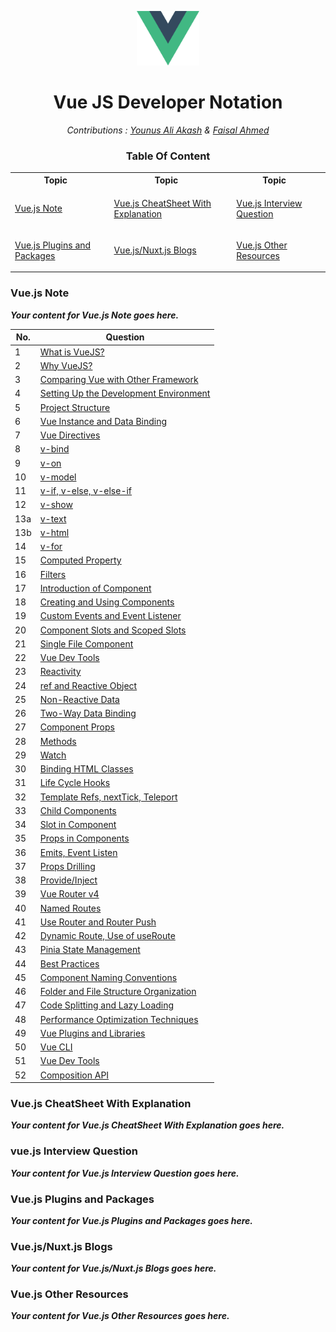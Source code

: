 <p align="center">
  <img src="/assets/Vue.js_Logo_2.svg.png" alt="vue-js-logo" width="100px"/>
</p>

<h1 align="center">Vue JS Developer Notation</h1>
<p align="center">
<em>Contributions : 
<a target="_blank" href="https://github.com/younusaliakash">Younus Ali Akash</a> &
<a target="_blank" href="https://github.com/faisal2410">Faisal Ahmed</a>
</em>
</p>

<h3 align="center">Table Of Content</h3>

<table width="100%">
<tr>
<th >Topic<td>
<th >Topic<td>
<th >Topic<td>
</tr>
<tr>
<td>

[Vue.js Note](#vuejs-note) <td>

<td>

[Vue.js CheatSheet With Explanation](#vuejs-cheatsheet-with-explanation)

<td>
<td>

[Vue.js Interview Question](#vuejs-interview-question)

<td>
</tr>
<tr>

<td>

[Vue.js Plugins and Packages](#vuejs-plugins-and-packages)

<td>
<td>

[Vue.js/Nuxt.js Blogs](#vuejsnuxtjs-blogs)

<td>
<td>

[Vue.js Other Resources](#vuejs-other-resources)

<td>
</tr>
</table>

### Vue.js Note

**_Your content for Vue.js Note goes here._**

| No. | Question                                                                            |
|-----|-------------------------------------------------------------------------------------|
| 1   | [What is VueJS?](#1-what-is-vuejs)                                                  |
| 2   | [Why VueJS?](#2-why-vuejs)                                                          |
| 3   | [Comparing Vue with Other Framework](#3-comparing-vue-with-other-framework)        |
| 4   | [Setting Up the Development Environment](#4-setting-up-the-development-environment) |
| 5   | [Project Structure](#5-project-structure)                                           |
| 6   | [Vue Instance and Data Binding](#6-vue-instance-and-data-binding)                   |
| 7   | [Vue Directives](#7-vue-directives)                                                 |
| 8   | [v-bind](#8-v-bind)                                                                |
| 9   | [v-on](#9-v-on)                                                                    |
| 10  | [v-model](#10-v-model)                                                             |
| 11  | [v-if, v-else, v-else-if](#11-v-if-v-else-v-else-if)                               |
| 12  | [v-show](#12-v-show)                                                               |
| 13a | [v-text](#13a-v-text)                                                              |
| 13b | [v-html](#13b-v-html)                                                              |
| 14  | [v-for](#14-v-for)                                                                 |
| 15  | [Computed Property](#15-computed-property)                                         |
| 16  | [Filters](#16-filters)                                                             |
| 17  | [Introduction of Component](#17-introduction-of-component)                         |
| 18  | [Creating and Using Components](#18-creating-and-using-components)                 |
| 19  | [Custom Events and Event Listener](#19-custom-events-and-event-listener)           |
| 20  | [Component Slots and Scoped Slots](#20-component-slots-and-scoped-slots)           |
| 21  | [Single File Component](#21-single-file-component)                                 |
| 22  | [Vue Dev Tools](#22-vue-dev-tools)                                                 |
| 23  | [Reactivity](#23-reactivity)                                                       |
| 24  | [ref and Reactive Object](#24-ref-and-reactive-object)                             |
| 25  | [Non-Reactive Data](#25-non-reactive-data)                                         |
| 26  | [Two-Way Data Binding](#26-two-way-data-binding)                                   |
| 27  | [Component Props](#27-component-props)                                             |
| 28  | [Methods](#28-methods)                                                             |
| 29  | [Watch](#29-watch)                                                                 |
| 30  | [Binding HTML Classes](#30-binding-html-classes)                                   |
| 31  | [Life Cycle Hooks](#31-life-cycle-hooks)                                           |
| 32  | [Template Refs, nextTick, Teleport](#32-template-refs-nexttick-teleport)           |
| 33  | [Child Components](#33-child-components)                                           |
| 34  | [Slot in Component](#34-slot-in-component)                                         |
| 35  | [Props in Components](#35-props-in-components)                                     |
| 36  | [Emits, Event Listen](#36-emits-event-listen)                                      |
| 37  | [Props Drilling](#37-props-drilling)                                               |
| 38  | [Provide/Inject](#38-provide-inject)                                               |
| 39  | [Vue Router v4](#39-vue-router-v4)                                                 |
| 40  | [Named Routes](#40-named-routes)                                                   |
| 41  | [Use Router and Router Push](#41-use-router-and-router-push)                       |
| 42  | [Dynamic Route, Use of useRoute](#42-dynamic-route-use-of-useroute)                 |
| 43  | [Pinia State Management](#43-pinia-state-management)                               |
| 44  | [Best Practices](#44-best-practices)                                               |
| 45  | [Component Naming Conventions](#45-component-naming-conventions)                   |
| 46  | [Folder and File Structure Organization](#46-folder-and-file-structure-organization) |
| 47  | [Code Splitting and Lazy Loading](#47-code-splitting-and-lazy-loading)               |
| 48  | [Performance Optimization Techniques](#48-performance-optimization-techniques)       |
| 49  | [Vue Plugins and Libraries](#49-vue-plugins-and-libraries)                         |
| 50  | [Vue CLI](#50-vue-cli)                                                             |
| 51  | [Vue Dev Tools](#51-vue-dev-tools)                                                 |
| 52  | [Composition API](#52-composition-api)                                             |


### Vue.js CheatSheet With Explanation

**_Your content for Vue.js CheatSheet With Explanation goes here._**

### vue.js Interview Question

**_Your content for Vue.js Interview Question goes here._**

### Vue.js Plugins and Packages

**_Your content for Vue.js Plugins and Packages goes here._**

### Vue.js/Nuxt.js Blogs

**_Your content for Vue.js/Nuxt.js Blogs goes here._**

### Vue.js Other Resources

***Your content for Vue.js Other Resources goes here.***
